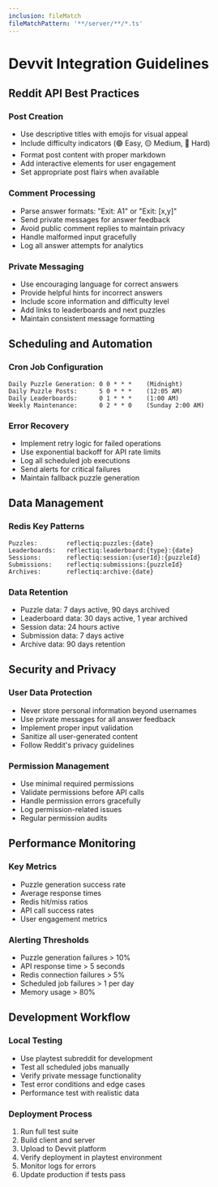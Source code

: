 ```yaml
---
inclusion: fileMatch
fileMatchPattern: '**/server/**/*.ts'
---
```


# Devvit Integration Guidelines

## Reddit API Best Practices

### Post Creation

- Use descriptive titles with emojis for visual appeal
- Include difficulty indicators (🟢 Easy, 🟡 Medium, 🔴 Hard)
- Format post content with proper markdown
- Add interactive elements for user engagement
- Set appropriate post flairs when available

### Comment Processing

- Parse answer formats: "Exit: A1" or "Exit: [x,y]"
- Send private messages for answer feedback
- Avoid public comment replies to maintain privacy
- Handle malformed input gracefully
- Log all answer attempts for analytics

### Private Messaging

- Use encouraging language for correct answers
- Provide helpful hints for incorrect answers
- Include score information and difficulty level
- Add links to leaderboards and next puzzles
- Maintain consistent message formatting

## Scheduling and Automation

### Cron Job Configuration

```
Daily Puzzle Generation: 0 0 * * *    (Midnight)
Daily Puzzle Posts:      5 0 * * *    (12:05 AM)
Daily Leaderboards:      0 1 * * *    (1:00 AM)
Weekly Maintenance:      0 2 * * 0    (Sunday 2:00 AM)
```

### Error Recovery

- Implement retry logic for failed operations
- Use exponential backoff for API rate limits
- Log all scheduled job executions
- Send alerts for critical failures
- Maintain fallback puzzle generation

## Data Management

### Redis Key Patterns

```
Puzzles:        reflectiq:puzzles:{date}
Leaderboards:   reflectiq:leaderboard:{type}:{date}
Sessions:       reflectiq:session:{userId}:{puzzleId}
Submissions:    reflectiq:submissions:{puzzleId}
Archives:       reflectiq:archive:{date}
```

### Data Retention

- Puzzle data: 7 days active, 90 days archived
- Leaderboard data: 30 days active, 1 year archived
- Session data: 24 hours active
- Submission data: 7 days active
- Archive data: 90 days retention

## Security and Privacy

### User Data Protection

- Never store personal information beyond usernames
- Use private messages for all answer feedback
- Implement proper input validation
- Sanitize all user-generated content
- Follow Reddit's privacy guidelines

### Permission Management

- Use minimal required permissions
- Validate permissions before API calls
- Handle permission errors gracefully
- Log permission-related issues
- Regular permission audits

## Performance Monitoring

### Key Metrics

- Puzzle generation success rate
- Average response times
- Redis hit/miss ratios
- API call success rates
- User engagement metrics

### Alerting Thresholds

- Puzzle generation failures > 10%
- API response time > 5 seconds
- Redis connection failures > 5%
- Scheduled job failures > 1 per day
- Memory usage > 80%

## Development Workflow

### Local Testing

- Use playtest subreddit for development
- Test all scheduled jobs manually
- Verify private message functionality
- Test error conditions and edge cases
- Performance test with realistic data

### Deployment Process

1. Run full test suite
2. Build client and server
3. Upload to Devvit platform
4. Verify deployment in playtest environment
5. Monitor logs for errors
6. Update production if tests pass
